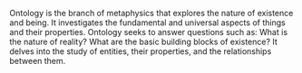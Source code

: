 
Ontology is the branch of metaphysics that explores the nature of existence and being. It investigates the fundamental and universal aspects of things and their properties. Ontology seeks to answer questions such as: What is the nature of reality? What are the basic building blocks of existence? It delves into the study of entities, their properties, and the relationships between them. 

